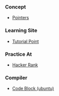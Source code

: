### Concept

- [Pointers](http://duramecho.com/ComputerInformation/WhyCPointers.html)

### Learning Site

- [Tutorial Point](https://www.tutorialspoint.com/cplusplus/)

### Practice At
- [Hacker Rank](https://www.hackerrank.com/challenges/c-tutorial-for-loop/problem)

### Compiler
- [Code Block (ubuntu)](https://askubuntu.com/questions/198442/how-to-install-the-codeblocks-ide)